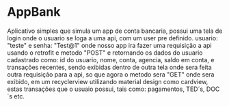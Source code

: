 # AppBank
Aplicativo simples que simula um app de conta bancaria, possui uma tela de login onde o usuario se loga a uma api, com um user pre definido.
usuario: "teste" e senha: "Test@1" onde nosso app ira fazer uma requisição a api usando o retrofit e metodo "POST" e retornando
os dados do usuario cadastrado como: id do usuario, nome, conta, agencia, saldo em conta, e transações recentes,
sendo exibidas dentro de outra tela onde sera feita outra requisição para a api, so que agora o metodo sera "GET" onde sera exibido,
em um recyclerview utilizando material design como cardview, estas transações que o usuaio possui, tais como: pagamentos, TED´s, DOC´s etc.
